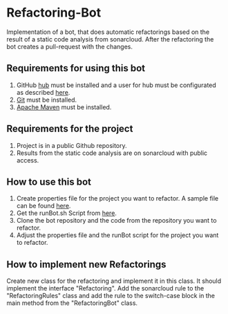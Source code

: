 # Refactoring-Bot

Implementation of a bot, that does automatic refactorings based on the result of a static code analysis from sonarcloud. After the refactoring the bot creates a pull-request with the changes.
## Requirements for using this bot

1. GitHub [hub](https://github.com/github/hub) must be installed and a user for hub must be configurated as described [here](https://hub.github.com/hub.1.html).
2. [Git](https://git-scm.com/) must be installed.
3. [Apache Maven](https://maven.apache.org/) must be installed.

## Requirements for the project 

1. Project is in a public Github repository.
2. Results from the static code analysis are on sonarcloud with public access.

## How to use this bot

1. Create properties file for the project you want to refactor. A sample file can be found [here](https://github.com/Refactoring-Bot/RefactoringScripts).
2. Get the runBot.sh Script from [here](https://github.com/Refactoring-Bot/RefactoringScripts).
3. Clone the bot repository and the code from the repository you want to refactor.
4. Adjust the properties file and the runBot script for the project you want to refactor. 

## How to implement new Refactorings

Create new class for the refactoring and implement it in this class. It should implement the interface "Refactoring". Add the sonarcloud rule to the "RefactoringRules" class and add the rule to the switch-case block in the main method from the "RefactoringBot" class.
